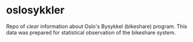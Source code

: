 oslosykkler
===========

Repo of *clear* information about Oslo's Bysykkel (bikeshare) program. This data was prepared for statistical observation of the bikeshare system.
